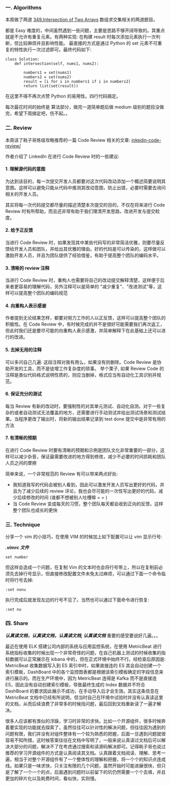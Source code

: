 ### 一. Algorithms

本周做了两道 [349.Intersection of Two Arrays](https://leetcode.com/problems/intersection-of-two-arrays/description/) 数组求交集相关的两道题目。

都是 Easy 难度的，中间虽然遇到一些问题，主要是思路不够开阔导致的。其重点就是不允许有重复元素。有两种实现: 在构建 result 时每次添加元素执行一次判断，但比较麻烦并且影响性能。
最直接的方式是通过 Python 的 set 元素不可重复的特性执行一次过滤即可。最终代码如下:

```
class Solution:
    def intersection(self, nums1, nums2):

    	numbers1 = set(nums1)
    	numbers2 = set(nums2)
    	result = [i for i in numbers1 if i in numbers2]
    	return list(set(result))
```
在这里不得不再次点赞 Python 的易用性。四行代码搞定。

每次最花时间的始终是 算法部分，做完一道简单题后做 medium 级别的题目没做完，希望下周搞定吧，伤不起。。

### 二. Review

本周读了耗子哥练级攻略推荐的一篇 Code Review 相关的文章: [inkedin-code-review/](https://thenewstack.io/linkedin-code-review/)

作者介绍了 LinkedIn 在进行 Code Review 时的一些建议:

#### 1. 理解源代码的意图

为达到该目的，每一次提交开发人员都要对这次代码改动添加一个概述简要说明其意图。这样可以避免只能从代码中推测其改动意图，防止出错，必要时需要去询问相关的开发人员。

其实将每一次代码提交都尽量的描述清楚本次提交的目的，不仅在将来进行 Code Review 时有所帮助，而且还非常有助于我们理清开发思路，改进开发与提交粒度。

#### 2. 给予正反馈

当进行 Code Review 时，如果发现其中某些代码写的非常简洁优雅，则要尽量反馈给开发人员和团队，并给出其优雅的理由。好的代码是可以传染的，这样做可以激励开发人员，并且为团队提供了经验借鉴，有助于提高整个团队的编码水平。

#### 3. 清晰的 review 注释

当进行 Code Review 时，重构人也需要将自己的改动提交解释清楚，这样便于后来者更容易的理解代码，另外注释可以是简单的 "减少重复"、"改进测试"等，这样可以提高整个团队的编码规范

#### 4. 向重构人表示感谢

作者提到无论结果怎样，都要对努力工作的人以正反馈，这样可以提高整个团队的积极性。在 Code Review 中，有时候完成的并不是很好可能需要我们再次返工，但此时我们还是要尽可能的向重构人表示感激，并简单解释下在此基础上还可以进行的改进。

#### 5. 去掉无用的注释

可以多问自己几遍: 这段注释对我有用么，如果没有则删除。Code Review 是协助开发的工具，而不是徒增工作复杂度的琐事。
举个栗子, 如果 Review Code 的注释是类似代码格式说明性质的，则应当删掉，格式应当有自动化工具识别并规范。

#### 6. 保证充分的测试

每当 Review 有新的改动时，要强制性的对其单元测试、自动化自测。对于一些复杂的或者自动测试无法覆盖的地方，还需要进行手动测试并给出测试场景和测试结果。当程序更改了输出时，将新的输出结果记录到 test done 提交中是非常有用的方法

#### 7. 有清晰的预期

在进行 Code Review 时要有清晰的预期和示例是团队文化非常重要的一部分，这样可以减少杂音，保证最需要改进的地方得到修改，减少不必要的时间损耗和团队人员之间的摩擦

简单来说，一个非常规范的 Review 有可以带来两点好处:

* 我知道我写的代码会被别人看到，因此可以激发开发人员写出更好的代码，并且为了减少后续的 review 评论，我也会尽可能的一次性写出更好的代码，减少后续修改的时间 (谁都不想被别人吐槽嘛 = = )
* 当 Code Review 变成每天的习惯，整个团队每天都会收到正向的反馈，这样整个团队也成长的更快


### 三. Technique

分享一个 vim 的小技巧，在使用 VIM 的时候加上如下配置可以让 vim 显示行号:

***.vimrc 文件***
```
set number
```

但这样会造成一个问题，在复制 Vim 的文本时也会将行号带上，所以在复制前必须先去掉行号显示，但直接修改配置文件未免太过麻烦，可以通过下面一个命令临时将行号去掉:

```
:set nonu
```

执行完成后就发现左边的行号不见了。当然也可以通过下面命令进行恢复:

```
:set nu
```


### 四. Share

***认真读文档，认真读文档，认真读文档, 认真读文档*** 重要的感受要说好几遍。。。

最近在使用 ELK 搭建公司内部的系统与应用监控系统，在使用 MetricBeat 进行系统指标收集的时候出现一个非常奇怪的问题，在自己机器上测试的时候收集的指标数据可以正常展示在 kibana 中的，但在正式环境中始终不行。经检查后原因是: MetricBeat 收集数据写入到 ES 索引中时，如果直接连的 ES 其会自动创建一个 索引模板，DashBoard 中的各个监控图表都是根据该索引模板确定的字段信息来进行展示的。而在生产环境中，因为 MetricBeat 连得是 Kafka 而不是直接连 ES，因此没有自动创建索引模板，导致最终生成的 Index 数据并不符合 DashBoard 的要求因此展示不成功，在手动导入后才会生效。其实这条信息在 MetricBeat 文档中已经有所说明，但当时自己在环境中试验时并没有认真读这里的文档，从而后续浪费了非常多的时候找问题，最后回到文档重新读了一遍才解决。

很多人应该都有类似的浮躁，学习时非常的求快。比如一个开源组件，很多时候奔着要实现的功能就去探索了，虽然往往可以针对性的解决问题，但往往因为遇到的问题有限，我们并没有对组件整体有一个较为熟悉的把握，后面一旦遇到问题就很容易不知所措，这时候答案往往在文档中写明了，一般来说认真读过文档后可以解决大部分的问题，解决不了在考虑通过搜索和读源码解决即可。记得耗子哥也说过推荐的学习开源组件的方式是认真阅读其文档。认真跟着文档阅读、理解、思考一遍，相当于对整个开源组件有了一个整体性的理解和把握，将一个个的知识点连成线。如果只是一味求快，只关注有限的几个问题，虽然开始时可能进展很快，但只是了解了一个一个的点，后面遇到问题时以前留下的坑仍然需要一个个去填，并且更加的碎片化以及耗费时间，看似快，实则慢。
